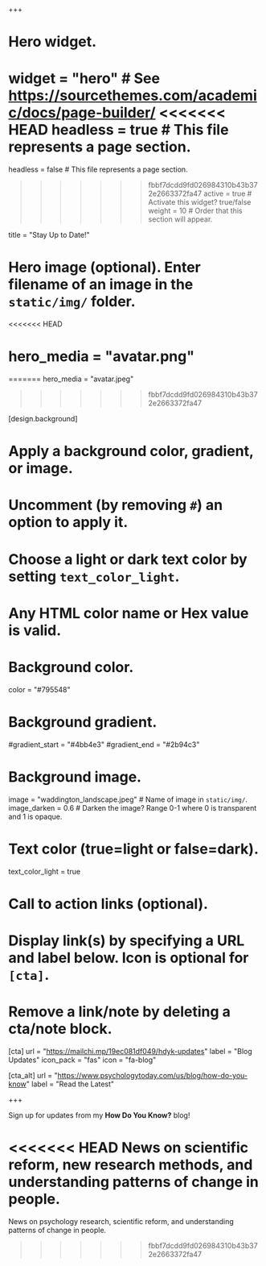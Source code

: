 +++
# Hero widget.
widget = "hero"  # See https://sourcethemes.com/academic/docs/page-builder/
<<<<<<< HEAD
headless = true  # This file represents a page section.
=======
headless = false  # This file represents a page section.
>>>>>>> fbbf7dcdd9fd026984310b43b372e2663372fa47
active = true  # Activate this widget? true/false
weight = 10  # Order that this section will appear.

title = "Stay Up to Date!"

# Hero image (optional). Enter filename of an image in the `static/img/` folder.
<<<<<<< HEAD
# hero_media = "avatar.png"
=======
hero_media = "avatar.jpeg"
>>>>>>> fbbf7dcdd9fd026984310b43b372e2663372fa47

[design.background]
  # Apply a background color, gradient, or image.
  #   Uncomment (by removing `#`) an option to apply it.
  #   Choose a light or dark text color by setting `text_color_light`.
  #   Any HTML color name or Hex value is valid.

  # Background color.
  color = "#795548"

  # Background gradient.
  #gradient_start = "#4bb4e3"
  #gradient_end = "#2b94c3"

  # Background image.
  image = "waddington_landscape.jpeg"  # Name of image in `static/img/`.
  image_darken = 0.6  # Darken the image? Range 0-1 where 0 is transparent and 1 is opaque.

  # Text color (true=light or false=dark).
  text_color_light = true

# Call to action links (optional).
#   Display link(s) by specifying a URL and label below. Icon is optional for `[cta]`.
#   Remove a link/note by deleting a cta/note block.
[cta]
  url = "https://mailchi.mp/19ec081df049/hdyk-updates"
  label = "Blog Updates"
  icon_pack = "fas"
  icon = "fa-blog"

[cta_alt]
  url = "https://www.psychologytoday.com/us/blog/how-do-you-know"
  label = "Read the Latest"

+++

Sign up for updates from my **How Do You Know?** blog!

<<<<<<< HEAD
News on scientific reform, new research methods, and understanding patterns of change in people.
=======
News on psychology research, scientific reform, and understanding patterns of change in people.
>>>>>>> fbbf7dcdd9fd026984310b43b372e2663372fa47
